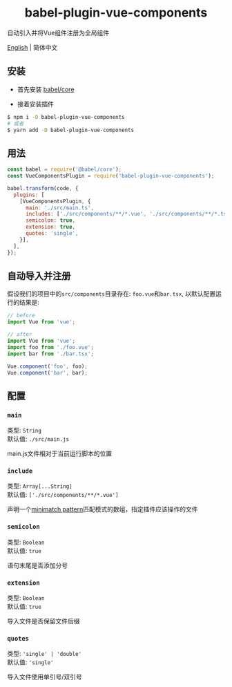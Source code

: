 <h1 align="center">babel-plugin-vue-components</h1>

自动引入并将Vue组件注册为全局组件

<a href="https://github.com/OrekiSH/babel-plugin-vue-components/blob/main/README.md">English</a> | 简体中文

## 安装

* 首先安装 [babel/core](https://github.com/babel/babel/blob/main/packages/babel-core/README.md)

* 接着安装插件

```bash
$ npm i -D babel-plugin-vue-components
# 或者
$ yarn add -D babel-plugin-vue-components
```

## 用法

```js
const babel = require('@babel/core');
const VueComponentsPlugin = require('babel-plugin-vue-components');

babel.transform(code, {
  plugins: [
    [VueComponentsPlugin, {
      main: './src/main.ts',
      includes: ['./src/components/**/*.vue', './src/components/**/*.tsx'],
      semicolon: true,
      extension: true,
      quotes: 'single',
    }],
  ],
});
```

## 自动导入并注册

假设我们的项目中的`src/components`目录存在: `foo.vue`和`bar.tsx`, 以默认配置运行的结果是:

```js
// before
import Vue from 'vue';
```

```js
// after
import Vue from 'vue';
import foo from './foo.vue';
import bar from './bar.tsx';

Vue.component('foo', foo);
Vue.component('bar', bar);
```

## 配置

### `main`

类型: `String`<br>
默认值: `./src/main.js`

main.js文件相对于当前运行脚本的位置

### `include`

类型: `Array[...String]`<br>
默认值: `['./src/components/**/*.vue']`

声明一个[minimatch pattern](https://github.com/isaacs/minimatch)匹配模式的数组，指定插件应该操作的文件

### `semicolon`

类型: `Boolean`<br>
默认值: `true`

语句末尾是否添加分号

### `extension`

类型: `Boolean`<br>
默认值: `true`

导入文件是否保留文件后缀

### `quotes`

类型: `'single' | 'double'`<br>
默认值: `'single'`

导入文件使用单引号/双引号

